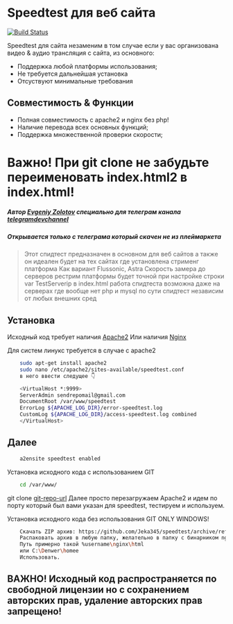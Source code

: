 # Speedtest для веб сайта

[![Build Status](https://travis-ci.org/joemccann/dillinger.svg?branch=master)](https://github.com/Jeka345/speedtest/archive/refs/heads/main.zip)

Speedtest для сайта незаменим в том случае если у вас организована видео & аудио трансляция с сайта, из основного:
- Поддержка любой платформы использования;
- Не требуется дальнейшая установка
- Отсуствуют минимальные требования
## Совместимость & Функции
- Полная совместимость с apache2 и nginx без php!
- Наличие перевода всех основных функций;
- Поддержка множественной проверки скорости;

# Важно! При git clone не забудьте переименовать index.html2 в index.html!
##### Автор [Evgeniy Zolotov] специально для телеграм канала [telegramdevchannel]
##### Открывается только с телеграма который скачен не из плеймаркета

> Этот спидтест предназначен в основном для веб сайтов
> а также он идеален будет на тех сайтах где установлена стрименг платформа
> Как вариант Flussonic, Astra
> Скорость замера до серверов рестрим платформы будет точной
> при настройке строки var TestServerip в index.html
> работа спидтеста возможна даже на серверах где вообще нет php и mysql
по сути спидтест независим от любых внешних сред

## Установка

Исходный код требует наличия [Apache2](https://httpd.apache.org/download.cgi)
Или наличия [Nginx](https://nginx.org/download/nginx-1.21.3.zip)

Для систем линукс требуется в случае с apache2
```sh
    sudo apt-get install apache2
    sudo nano /etc/apache2/sites-available/speedtest.conf
    в него ввести следущее 👇
````

```sh
    <VirtualHost *:9999>
    ServerAdmin sendrepomail@gmail.com
    DocumentRoot /var/www/speedtest
    ErrorLog ${APACHE_LOG_DIR}/error-speedtest.log
    CustomLog ${APACHE_LOG_DIR}/access-speedtest.log combined
    </VirtualHost>
`````
## Далее

```sh
    a2ensite speedtest enabled
````
Установка исходного кода с использованием GIT
```sh
    cd /var/www/
`````
git clone [git-repo-url]
Далее просто перезагружаем Apache2 и идем по порту который был вами указан для speedtest, тестируем и используем.

Установка исходного кода без использования GIT ONLY WINDOWS!

````sh
    Скачать ZIP архив: https://github.com/Jeka345/speedtest/archive/refs/heads/main.zip
    Распаковать архив в любую папку, желательно в папку с бинарником nginx или apache
    Путь примерно такой %username\nginx\html
    или C:\Denwer\homee
    Использовать.
``````
   [git-repo-url]: <https://github.com/Jeka345/speedtest.gitt>
   [Evgeniy Zolotov]: <https://t.me/SmallVeins>
   [telegramdevchannel]: <https://t.me/devcm_jeka345old>
   
## ВАЖНО! Исходный код распространяется по свободной лицензии но с сохранением авторских прав, удаление авторских прав запрещено!
